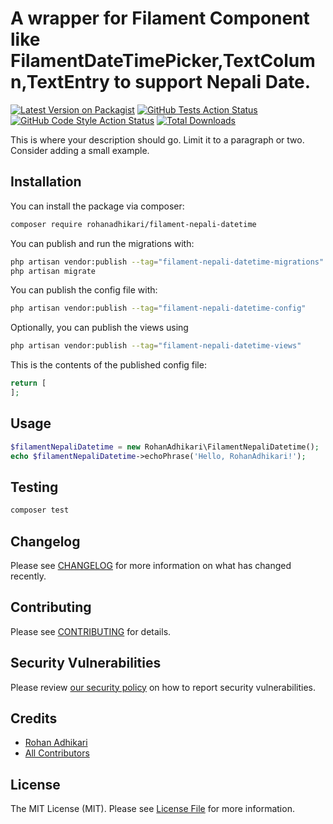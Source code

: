 # A wrapper for Filament Component like FilamentDateTimePicker,TextColumn,TextEntry to support Nepali Date.

[![Latest Version on Packagist](https://img.shields.io/packagist/v/rohanadhikari/filament-nepali-datetime.svg?style=flat-square)](https://packagist.org/packages/rohanadhikari/filament-nepali-datetime)
[![GitHub Tests Action Status](https://img.shields.io/github/actions/workflow/status/rohanadhikari/filament-nepali-datetime/run-tests.yml?branch=main&label=tests&style=flat-square)](https://github.com/rohanadhikari/filament-nepali-datetime/actions?query=workflow%3Arun-tests+branch%3Amain)
[![GitHub Code Style Action Status](https://img.shields.io/github/actions/workflow/status/rohanadhikari/filament-nepali-datetime/fix-php-code-style-issues.yml?branch=main&label=code%20style&style=flat-square)](https://github.com/rohanadhikari/filament-nepali-datetime/actions?query=workflow%3A"Fix+PHP+code+styling"+branch%3Amain)
[![Total Downloads](https://img.shields.io/packagist/dt/rohanadhikari/filament-nepali-datetime.svg?style=flat-square)](https://packagist.org/packages/rohanadhikari/filament-nepali-datetime)



This is where your description should go. Limit it to a paragraph or two. Consider adding a small example.

## Installation

You can install the package via composer:

```bash
composer require rohanadhikari/filament-nepali-datetime
```

You can publish and run the migrations with:

```bash
php artisan vendor:publish --tag="filament-nepali-datetime-migrations"
php artisan migrate
```

You can publish the config file with:

```bash
php artisan vendor:publish --tag="filament-nepali-datetime-config"
```

Optionally, you can publish the views using

```bash
php artisan vendor:publish --tag="filament-nepali-datetime-views"
```

This is the contents of the published config file:

```php
return [
];
```

## Usage

```php
$filamentNepaliDatetime = new RohanAdhikari\FilamentNepaliDatetime();
echo $filamentNepaliDatetime->echoPhrase('Hello, RohanAdhikari!');
```

## Testing

```bash
composer test
```

## Changelog

Please see [CHANGELOG](CHANGELOG.md) for more information on what has changed recently.

## Contributing

Please see [CONTRIBUTING](.github/CONTRIBUTING.md) for details.

## Security Vulnerabilities

Please review [our security policy](../../security/policy) on how to report security vulnerabilities.

## Credits

- [Rohan Adhikari](https://github.com/rohanAdhikari1)
- [All Contributors](../../contributors)

## License

The MIT License (MIT). Please see [License File](LICENSE.md) for more information.
